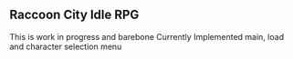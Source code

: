 ## Raccoon City Idle RPG

This is work in progress and barebone
Currently Implemented main, load and character selection menu
